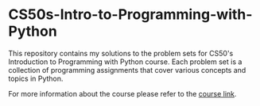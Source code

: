 # CS50s-Intro-to-Programming-with-Python
This repository contains my solutions to the problem sets for CS50's Introduction to Programming with Python course. Each problem set is a collection of programming assignments that cover various concepts and topics in Python.

For more information about the course please refer to the [course link](https://cs50.harvard.edu/python/2022/).
